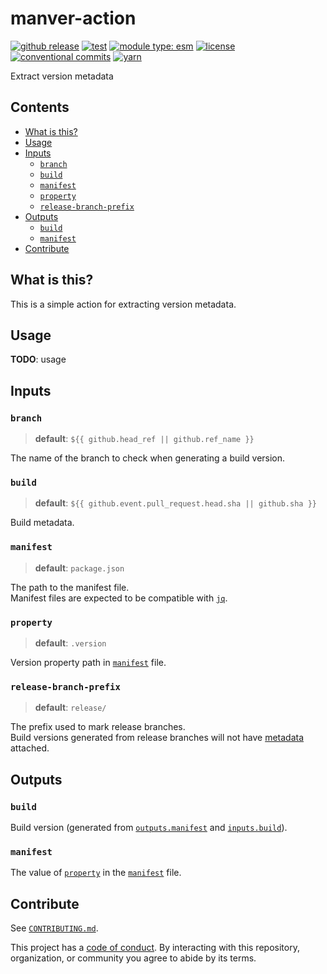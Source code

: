 # manver-action

[![github release](https://img.shields.io/github/v/release/flex-development/manver-action.svg?include_prereleases\&sort=semver)](https://github.com/flex-development/manver-action/releases/latest)
[![test](https://github.com/flex-development/manver-action/actions/workflows/test.yml/badge.svg)](https://github.com/flex-development/manver-action/actions/workflows/test.yml)
[![module type: esm](https://img.shields.io/badge/module%20type-esm-brightgreen)](https://github.com/voxpelli/badges-cjs-esm)
[![license](https://img.shields.io/github/license/flex-development/manver-action.svg)](LICENSE.md)
[![conventional commits](https://img.shields.io/badge/-conventional%20commits-fe5196?logo=conventional-commits\&logoColor=ffffff)](https://conventionalcommits.org)
[![yarn](https://img.shields.io/badge/-yarn-2c8ebb?style=flat\&logo=yarn\&logoColor=ffffff)](https://yarnpkg.com)

Extract version metadata

## Contents

- [What is this?](#what-is-this)
- [Usage](#usage)
- [Inputs](#inputs)
  - [`branch`](#branch)
  - [`build`](#build)
  - [`manifest`](#manifest)
  - [`property`](#property)
  - [`release-branch-prefix`](#release-branch-prefix)
- [Outputs](#outputs)
  - [`build`](#build-1)
  - [`manifest`](#manifest-1)
- [Contribute](#contribute)

## What is this?

This is a simple action for extracting version metadata.

## Usage

**TODO**: usage

## Inputs

### `branch`

> **default**: `${{ github.head_ref || github.ref_name }}`

The name of the branch to check when generating a build version.

### `build`

> **default**: `${{ github.event.pull_request.head.sha || github.sha }}`

Build metadata.

### `manifest`

> **default**: `package.json`

The path to the manifest file.\
Manifest files are expected to be compatible with [`jq`][jq].

### `property`

> **default**: `.version`

Version property path in [`manifest`](#manifest) file.

### `release-branch-prefix`

> **default**: `release/`

The prefix used to mark release branches.\
Build versions generated from release branches will not have [metadata](#build) attached.

## Outputs

### `build`

Build version (generated from [`outputs.manifest`](#manifest-1) and [`inputs.build`](#build)).

### `manifest`

The value of [`property`](#property) in the [`manifest`](#manifest) file.

## Contribute

See [`CONTRIBUTING.md`](CONTRIBUTING.md).

This project has a [code of conduct](./CODE_OF_CONDUCT.md). By interacting with this repository, organization, or
community you agree to abide by its terms.

[jq]: https://jqlang.org
